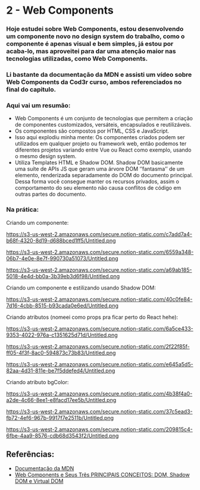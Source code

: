# 2 - Web Components

### Hoje estudei sobre Web Components, estou desenvolvendo um componente novo no design system do trabalho, como o componente é apenas visual e bem simples, já estou por acaba-lo, mas aproveitei para dar uma atenção maior nas tecnologias utilizadas, como Web Components.

### Li bastante da documentação da MDN e assisti um vídeo sobre Web Components da Cod3r curso, ambos referenciados no final do capitulo.

### Aqui vai um resumão:

- Web Components é um conjunto de tecnologias que permitem a criação de componentes customizados, versáteis, encapsulados e reutilizáveis.
- Os componentes são compostos por HTML, CSS e JavaScript.
- Isso aqui explodiu minha mente: Os componentes criados podem ser utilizados em qualquer projeto ou framework web, então podemos ter diferentes projetos variando entre Vue ou React como exemplo, usando o mesmo design system.
- Utiliza Templates HTML e Shadow DOM. Shadow DOM basicamente uma suíte de APIs JS que geram uma árvore DOM ‘’fantasma’’ de um elemento, renderizada separadamente do DOM do documento principal. Dessa forma você consegue manter os recursos privados, assim o comportamento do seu elemento não causa conflitos de código em outras partes do documento.

### Na prática:

Criando um componente:

https://s3-us-west-2.amazonaws.com/secure.notion-static.com/c7add7a4-b68f-4320-8d19-d688bced1ff5/Untitled.png

https://s3-us-west-2.amazonaws.com/secure.notion-static.com/6559a348-06b7-4e0e-8e7f-990730a51073/Untitled.png

https://s3-us-west-2.amazonaws.com/secure.notion-static.com/a69ab185-5018-4e4d-bb0a-3b39eb3d6f98/Untitled.png

Criando um componente e estilizando usando Shadow DOM:

https://s3-us-west-2.amazonaws.com/secure.notion-static.com/40c0fe84-7d16-4cbb-8515-b93cada0e6ed/Untitled.png

Criando atributos (nomeei como props pra ficar perto do React hehe):

https://s3-us-west-2.amazonaws.com/secure.notion-static.com/6a5ce433-9353-4022-976a-c1351625d71d/Untitled.png

https://s3-us-west-2.amazonaws.com/secure.notion-static.com/2f22f85f-ff05-4f3f-8ac0-594873c73b83/Untitled.png

https://s3-us-west-2.amazonaws.com/secure.notion-static.com/e645a5d5-82aa-4d31-811e-be7f5ddefed4/Untitled.png

Criando atributo bgColor:

https://s3-us-west-2.amazonaws.com/secure.notion-static.com/4b38f4a0-a2de-4c66-8ee1-e8facd17ee5b/Untitled.png

https://s3-us-west-2.amazonaws.com/secure.notion-static.com/37c5ead3-fb72-4ef6-967b-9917f7e2511b/Untitled.png

https://s3-us-west-2.amazonaws.com/secure.notion-static.com/209815c4-6fbe-4aa9-8576-cdb68d3543f2/Untitled.png

## Referências:

- [Documentação da MDN](https://developer.mozilla.org/en-US/docs/Web/API/Web_components)
- [Web Components e Seus Três PRINCIPAIS CONCEITOS: DOM, Shadow DOM e Virtual DOM](https://www.youtube.com/watch?v=PMm-VRXz8I8&t=33s&ab_channel=Cod3rCursos)
